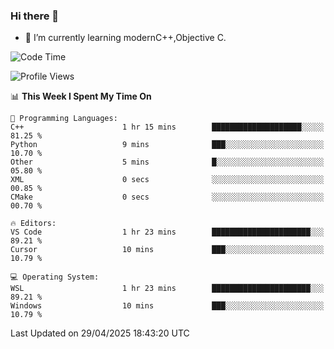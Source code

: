 ### Hi there 👋
- 🌱 I’m currently learning modernC++,Objective C.
<!--
**Asukaki7/Asukaki7** is a ✨ _special_ ✨ repository because its `README.md` (this file) appears on your GitHub profile.

Here are some ideas to get you started:

- 🔭 I’m currently working on ...
- 🌱 I’m currently learning ...
- 👯 I’m looking to collaborate on ...
- 🤔 I’m looking for help with ...
- 💬 Ask me about ...
- 📫 How to reach me: ...
- 😄 Pronouns: ...
- ⚡ Fun fact: ...
-->
<!--START_SECTION:waka-->
![Code Time](http://img.shields.io/badge/Code%20Time-533%20hrs%2045%20mins-blue)

![Profile Views](http://img.shields.io/badge/Profile%20Views-0-blue)

📊 **This Week I Spent My Time On** 

```text
💬 Programming Languages: 
C++                      1 hr 15 mins        ████████████████████░░░░░   81.25 % 
Python                   9 mins              ███░░░░░░░░░░░░░░░░░░░░░░   10.70 % 
Other                    5 mins              █░░░░░░░░░░░░░░░░░░░░░░░░   05.80 % 
XML                      0 secs              ░░░░░░░░░░░░░░░░░░░░░░░░░   00.85 % 
CMake                    0 secs              ░░░░░░░░░░░░░░░░░░░░░░░░░   00.70 % 

🔥 Editors: 
VS Code                  1 hr 23 mins        ██████████████████████░░░   89.21 % 
Cursor                   10 mins             ███░░░░░░░░░░░░░░░░░░░░░░   10.79 % 

💻 Operating System: 
WSL                      1 hr 23 mins        ██████████████████████░░░   89.21 % 
Windows                  10 mins             ███░░░░░░░░░░░░░░░░░░░░░░   10.79 % 
```


 Last Updated on 29/04/2025 18:43:20 UTC
<!--END_SECTION:waka-->
